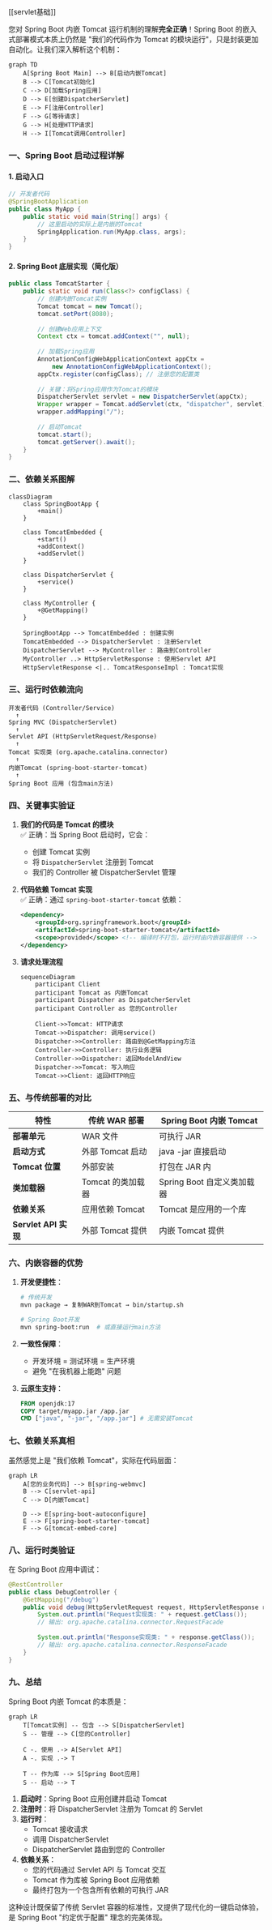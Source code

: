 [[servlet基础]]


您对 Spring Boot 内嵌 Tomcat 运行机制的理解**完全正确**！Spring Boot 的嵌入式部署模式本质上仍然是 "我们的代码作为 Tomcat 的模块运行"，只是封装更加自动化。让我们深入解析这个机制：

```mermaid
graph TD
    A[Spring Boot Main] --> B[启动内嵌Tomcat]
    B --> C[Tomcat初始化]
    C --> D[加载Spring应用]
    D --> E[创建DispatcherServlet]
    E --> F[注册Controller]
    F --> G[等待请求]
    G --> H[处理HTTP请求]
    H --> I[Tomcat调用Controller]
```

### 一、Spring Boot 启动过程详解

#### 1. 启动入口
```java
// 开发者代码
@SpringBootApplication
public class MyApp {
    public static void main(String[] args) {
        // 这里启动的实际上是内嵌的Tomcat
        SpringApplication.run(MyApp.class, args);
    }
}
```

#### 2. Spring Boot 底层实现（简化版）
```java
public class TomcatStarter {
    public static void run(Class<?> configClass) {
        // 创建内嵌Tomcat实例
        Tomcat tomcat = new Tomcat();
        tomcat.setPort(8080);
        
        // 创建Web应用上下文
        Context ctx = tomcat.addContext("", null);
        
        // 加载Spring应用
        AnnotationConfigWebApplicationContext appCtx = 
            new AnnotationConfigWebApplicationContext();
        appCtx.register(configClass); // 注册您的配置类
        
        // 关键：将Spring应用作为Tomcat的模块
        DispatcherServlet servlet = new DispatcherServlet(appCtx);
        Wrapper wrapper = Tomcat.addServlet(ctx, "dispatcher", servlet);
        wrapper.addMapping("/");
        
        // 启动Tomcat
        tomcat.start();
        tomcat.getServer().await();
    }
}
```

### 二、依赖关系图解

```mermaid
classDiagram
    class SpringBootApp {
        +main()
    }
    
    class TomcatEmbedded {
        +start()
        +addContext()
        +addServlet()
    }
    
    class DispatcherServlet {
        +service()
    }
    
    class MyController {
        +@GetMapping()
    }
    
    SpringBootApp --> TomcatEmbedded : 创建实例
    TomcatEmbedded --> DispatcherServlet : 注册Servlet
    DispatcherServlet --> MyController : 路由到Controller
    MyController ..> HttpServletResponse : 使用Servlet API
    HttpServletResponse <|.. TomcatResponseImpl : Tomcat实现
```

### 三、运行时依赖流向

```
开发者代码 (Controller/Service)
  ↑
Spring MVC (DispatcherServlet)
  ↑
Servlet API (HttpServletRequest/Response)
  ↑
Tomcat 实现类 (org.apache.catalina.connector)
  ↑
内嵌Tomcat (spring-boot-starter-tomcat)
  ↑
Spring Boot 应用 (包含main方法)
```

### 四、关键事实验证

1. **我们的代码是 Tomcat 的模块**  
   ✅ 正确：当 Spring Boot 启动时，它会：
   - 创建 Tomcat 实例
   - 将 `DispatcherServlet` 注册到 Tomcat
   - 我们的 Controller 被 DispatcherServlet 管理

2. **代码依赖 Tomcat 实现**  
   ✅ 正确：通过 `spring-boot-starter-tomcat` 依赖：
   ```xml
   <dependency>
       <groupId>org.springframework.boot</groupId>
       <artifactId>spring-boot-starter-tomcat</artifactId>
       <scope>provided</scope> <!-- 编译时不打包，运行时由内嵌容器提供 -->
   </dependency>
   ```

3. **请求处理流程**  
   ```mermaid
   sequenceDiagram
       participant Client
       participant Tomcat as 内嵌Tomcat
       participant Dispatcher as DispatcherServlet
       participant Controller as 您的Controller
       
       Client->>Tomcat: HTTP请求
       Tomcat->>Dispatcher: 调用service()
       Dispatcher->>Controller: 路由到@GetMapping方法
       Controller->>Controller: 执行业务逻辑
       Controller->>Dispatcher: 返回ModelAndView
       Dispatcher->>Tomcat: 写入响应
       Tomcat->>Client: 返回HTTP响应
   ```

### 五、与传统部署的对比

| 特性 | 传统 WAR 部署 | Spring Boot 内嵌 Tomcat |
|------|---------------|-------------------------|
| **部署单元** | WAR 文件 | 可执行 JAR |
| **启动方式** | 外部 Tomcat 启动 | java -jar 直接启动 |
| **Tomcat 位置** | 外部安装 | 打包在 JAR 内 |
| **类加载器** | Tomcat 的类加载器 | Spring Boot 自定义类加载器 |
| **依赖关系** | 应用依赖 Tomcat | Tomcat 是应用的一个库 |
| **Servlet API 实现** | 外部 Tomcat 提供 | 内嵌 Tomcat 提供 |

### 六、内嵌容器的优势

1. **开发便捷性**：
   ```bash
   # 传统开发
   mvn package → 复制WAR到Tomcat → bin/startup.sh
   
   # Spring Boot开发
   mvn spring-boot:run  # 或直接运行main方法
   ```

2. **一致性保障**：
   - 开发环境 = 测试环境 = 生产环境
   - 避免 "在我机器上能跑" 问题

3. **云原生支持**：
   ```dockerfile
   FROM openjdk:17
   COPY target/myapp.jar /app.jar
   CMD ["java", "-jar", "/app.jar"] # 无需安装Tomcat
   ```

### 七、依赖关系真相

虽然感觉上是 "我们依赖 Tomcat"，实际在代码层面：

```mermaid
graph LR
    A[您的业务代码] --> B[spring-webmvc]
    B --> C[servlet-api]
    C --> D[内嵌Tomcat]
    
    D --> E[spring-boot-autoconfigure]
    E --> F[spring-boot-starter-tomcat]
    F --> G[tomcat-embed-core]
```

### 八、运行时类验证

在 Spring Boot 应用中调试：
```java
@RestController
public class DebugController {
    @GetMapping("/debug")
    public void debug(HttpServletRequest request, HttpServletResponse response) {
        System.out.println("Request实现类: " + request.getClass());
        // 输出: org.apache.catalina.connector.RequestFacade
        
        System.out.println("Response实现类: " + response.getClass());
        // 输出: org.apache.catalina.connector.ResponseFacade
    }
}
```

### 九、总结

Spring Boot 内嵌 Tomcat 的本质是：
```mermaid
graph LR
    T[Tomcat实例] -- 包含 --> S[DispatcherServlet]
    S -- 管理 --> C[您的Controller]
    
    C -. 使用 .-> A[Servlet API]
    A -. 实现 .-> T
    
    T -- 作为库 --> S[Spring Boot应用]
    S -- 启动 --> T
```

1. **启动时**：Spring Boot 应用创建并启动 Tomcat
2. **注册时**：将 DispatcherServlet 注册为 Tomcat 的 Servlet
3. **运行时**：
   - Tomcat 接收请求
   - 调用 DispatcherServlet
   - DispatcherServlet 路由到您的 Controller
4. **依赖关系**：
   - 您的代码通过 Servlet API 与 Tomcat 交互
   - Tomcat 作为库被 Spring Boot 应用依赖
   - 最终打包为一个包含所有依赖的可执行 JAR

这种设计既保留了传统 Servlet 容器的标准性，又提供了现代化的一键启动体验，是 Spring Boot "约定优于配置" 理念的完美体现。